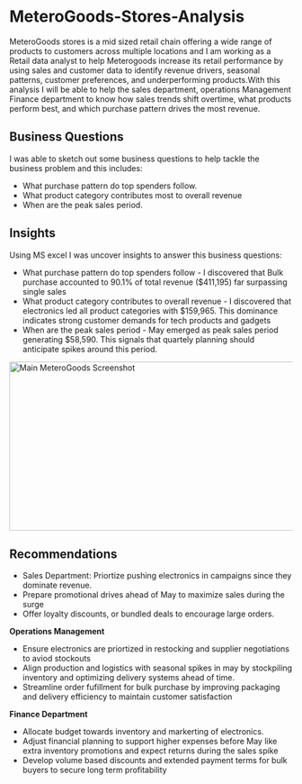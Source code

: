 # MeteroGoods-Stores-Analysis
MeteroGoods stores is a mid sized retail chain offering a wide range of products to customers across multiple locations and I am working as a Retail data analyst to help Meterogoods increase its retail performance by using sales and customer data to identify revenue drivers, seasonal patterns, customer preferences, and underperforming products.With this analysis I will be able to help the sales department, operations Management Finance department to know how  sales trends shift overtime, what products perform best, and which purchase pattern drives  the most revenue.

## Business Questions
I was able to sketch out some business questions to help tackle the business problem and this includes: 
* What purchase pattern do top spenders follow.
* What product category contributes most to overall revenue
* When are the peak sales period.

## Insights
Using MS excel I was uncover insights to answer this business questions: 
* What purchase pattern do top spenders follow - I discovered that  Bulk purchase accounted to 90.1% of total revenue ($411,195) far surpassing single sales
* What product category contributes to overall revenue - I discovered that electronics  led all product categories with $159,965. This dominance indicates strong customer demands for tech products and gadgets
* When are the peak sales period - May emerged as peak sales period generating $58,590. This signals that quartely planning should anticipate spikes around this period.
<img width="714" height="300" alt="Main MeteroGoods Screenshot" src="https://github.com/user-attachments/assets/ff7aebe4-27a5-4ab2-ab44-10e030f80173" />



## Recommendations
* Sales Department: Priortize pushing electronics in campaigns since they dominate revenue.
* Prepare promotional drives ahead of May to maximize sales during the surge
* Offer loyalty discounts, or bundled deals to encourage large orders.

**Operations Management** 
* Ensure electronics are priortized in restocking and supplier negotiations to aviod stockouts
* Align production and logistics with seasonal spikes in may  by stockpiling inventory and optimizing delivery systems ahead of time.
* Streamline order fufillment for bulk purchase  by improving packaging and delivery efficiency to maintain customer satisfaction

**Finance Department**
* Allocate budget towards inventory and markerting of electronics.
* Adjust financial planning to support higher expenses before May like extra inventory promotions and expect returns during the sales spike
* Develop volume based discounts and extended payment terms for bulk buyers to secure long term profitability



